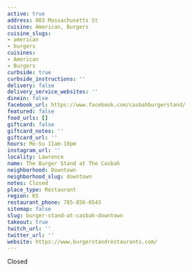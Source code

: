 ```yaml
---
active: true
address: 803 Massachusetts St
cuisine: American, Burgers
cuisine_slugs:
- american
- burgers
cuisines:
- American
- Burgers
curbside: true
curbside_instructions: ''
delivery: false
delivery_service_websites: ''
dinein: false
facebook_url: https://www.facebook.com/casbahburgerstand/
featured: false
food_urls: []
giftcard: false
giftcard_notes: ''
giftcard_url: ''
hours: Mo-Su 11am-10pm
instagram_url: ''
locality: Lawrence
name: The Burger Stand at The Casbah
neighborhood: Downtown
neighborhood_slug: downtown
notes: Closed
place_type: Restaurant
region: KS
restaurant_phone: 785-856-0543
sitemap: false
slug: burger-stand-at-casbah-downtown
takeout: true
twitch_url: ''
twitter_url: ''
website: https://www.burgerstandrestaurants.com/
---
```


Closed